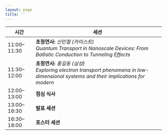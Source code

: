 ```yaml
---
layout: page
title: ''
---
```


| 시간            | 세션                                                                                           |
|-----------------|------------------------------------------------------------------------------------------------|
| 11:00–11:30     | **초청연사:** *신민철 (카이스트)*<br> *Quantum Transport in Nanoscale Devices: From Ballistic Conduction to Tunneling Effects* |
| 11:30–12:00     | **초청연사:** *홍길동 (삼성)*<br> *Exploring electron transport phenomena in low-dimensional systems and their implications for modern* |
| 12:00–13:00     | **점심 식사**                                                                                   |
| 13:00–16:30     | **발표 세션**                                                                                   |
| 16:30–18:00     | **포스터 세션**                                                                                 |
